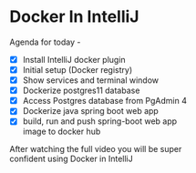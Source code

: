 # Docker In IntelliJ

Agenda for today -

- [x] Install IntelliJ docker plugin
- [x] Initial setup (Docker registry)
- [x] Show services and terminal window
- [x] Dockerize postgres11 database
- [x] Access Postgres database from PgAdmin 4
- [x] Dockerize java spring boot web app
- [x] build, run and push spring-boot web app \
image to docker hub  

After watching the full video you will be super \
confident using Docker in IntelliJ
